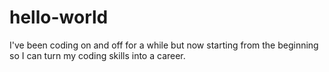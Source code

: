 # hello-world

I've been coding on and off for a while but now starting 
from the beginning so I can turn my coding skills into a career.
